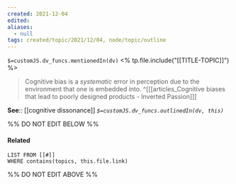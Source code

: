 ```yaml
---
created: 2021-12-04 
edited: 
aliases:
  - null
tags: created/topic/2021/12/04, node/topic/outline
---
```

`$=customJS.dv_funcs.mentionedIn(dv)`
<% tp.file.include("[[TITLE-TOPIC]]") %>


> Cognitive bias is a *systematic* error in perception due to the environment that one is embedded into. 
^[[[articles_Cognitive biases that lead to poorly designed products - Inverted Passion]]]

**See**:: [[cognitive dissonance]]
*`$=customJS.dv_funcs.outlinedIn(dv, this)`*

%% DO NOT EDIT BELOW %%
#### Related 
```dataview
LIST FROM [[#]]
WHERE contains(topics, this.file.link)
```
%% DO NOT EDIT ABOVE %%
